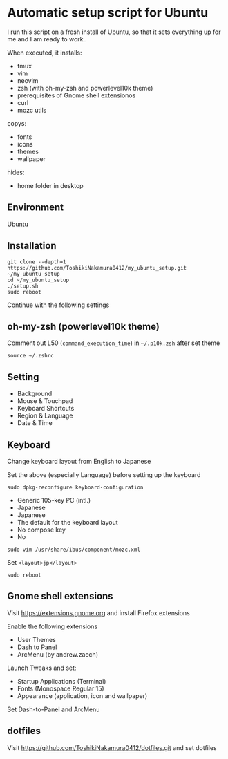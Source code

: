 # Automatic setup script for Ubuntu

I run this script on a fresh install of Ubuntu, so that it sets everything up for me and I am ready to work..

When executed, it installs:

- tmux
- vim
- neovim
- zsh (with oh-my-zsh and powerlevel10k theme)
- prerequisites of Gnome shell extensionos
- curl
- mozc utils

copys:

- fonts
- icons
- themes
- wallpaper

hides:

- home folder in desktop

## Environment
Ubuntu
## Installation
```
git clone --depth=1 https://github.com/ToshikiNakamura0412/my_ubuntu_setup.git ~/my_ubuntu_setup
cd ~/my_ubuntu_setup
./setup.sh
sudo reboot
```
Continue with the following settings
## oh-my-zsh (powerlevel10k theme)
Comment out L50 (`command_execution_time`) in `~/.p10k.zsh` after set theme
```
source ~/.zshrc
```
## Setting
- Background
- Mouse & Touchpad
- Keyboard Shortcuts
- Region & Language
- Date & Time
## Keyboard
Change keyboard layout from English to Japanese

Set the above (especially Language) before setting up the keyboard
```
sudo dpkg-reconfigure keyboard-configuration
```
- Generic 105-key PC (intl.)
- Japanese
- Japanese
- The default for the keyboard layout
- No compose key
- No
```
sudo vim /usr/share/ibus/component/mozc.xml
```
Set `<layout>jp</layout>`
```
sudo reboot
```
## Gnome shell extensions
Visit https://extensions.gnome.org and install Firefox extensions

Enable the following extensions
- User Themes
- Dash to Panel
- ArcMenu (by andrew.zaech)

Launch Tweaks and set:
- Startup Applications (Terminal)
- Fonts (Monospace Regular 15)
- Appearance (application, icon and wallpaper)

Set Dash-to-Panel and ArcMenu
## dotfiles
Visit https://github.com/ToshikiNakamura0412/dotfiles.git and set dotfiles
